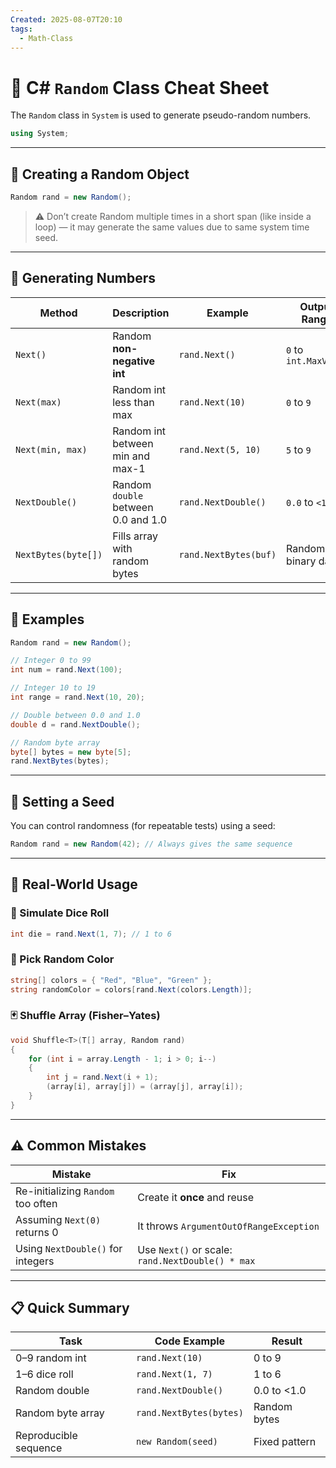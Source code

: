 ```yaml
---
Created: 2025-08-07T20:10
tags:
  - Math-Class
---
```

# 🎲 C# `Random` Class Cheat Sheet

The `Random` class in `System` is used to generate pseudo-random numbers.

```C#
using System;
```

---

## 🔧 Creating a Random Object

```C#
Random rand = new Random();
```

> ⚠️ Don’t create Random multiple times in a short span (like inside a loop) — it may generate the same values due to same system time seed.

---

## 🔢 Generating Numbers

|Method|Description|Example|Output Range|
|---|---|---|---|
|`Next()`|Random **non-negative int**|`rand.Next()`|`0` to `int.MaxValue`|
|`Next(max)`|Random int less than max|`rand.Next(10)`|`0` to `9`|
|`Next(min, max)`|Random int between min and max-1|`rand.Next(5, 10)`|`5` to `9`|
|`NextDouble()`|Random `double` between 0.0 and 1.0|`rand.NextDouble()`|`0.0` to `<1.0`|
|`NextBytes(byte[])`|Fills array with random bytes|`rand.NextBytes(buf)`|Random binary data|

---

## 🧮 Examples

```C#
Random rand = new Random();

// Integer 0 to 99
int num = rand.Next(100);

// Integer 10 to 19
int range = rand.Next(10, 20);

// Double between 0.0 and 1.0
double d = rand.NextDouble();

// Random byte array
byte[] bytes = new byte[5];
rand.NextBytes(bytes);
```

---

## 📌 Setting a Seed

You can control randomness (for repeatable tests) using a seed:

```C#
Random rand = new Random(42); // Always gives the same sequence
```

---

## 🎯 Real-World Usage

### 🎲 Simulate Dice Roll

```C#
int die = rand.Next(1, 7); // 1 to 6
```

### 👕 Pick Random Color

```C#
string[] colors = { "Red", "Blue", "Green" };
string randomColor = colors[rand.Next(colors.Length)];
```

### 🃏 Shuffle Array (Fisher–Yates)

```C#
void Shuffle<T>(T[] array, Random rand)
{
    for (int i = array.Length - 1; i > 0; i--)
    {
        int j = rand.Next(i + 1);
        (array[i], array[j]) = (array[j], array[i]);
    }
}
```

---

## ⚠️ Common Mistakes

|Mistake|Fix|
|---|---|
|Re-initializing `Random` too often|Create it **once** and reuse|
|Assuming `Next(0)` returns 0|It throws `ArgumentOutOfRangeException`|
|Using `NextDouble()` for integers|Use `Next()` or scale: `rand.NextDouble() * max`|

---

## 📋 Quick Summary

|Task|Code Example|Result|
|---|---|---|
|0–9 random int|`rand.Next(10)`|0 to 9|
|1–6 dice roll|`rand.Next(1, 7)`|1 to 6|
|Random double|`rand.NextDouble()`|0.0 to <1.0|
|Random byte array|`rand.NextBytes(bytes)`|Random bytes|
|Reproducible sequence|`new Random(seed)`|Fixed pattern|